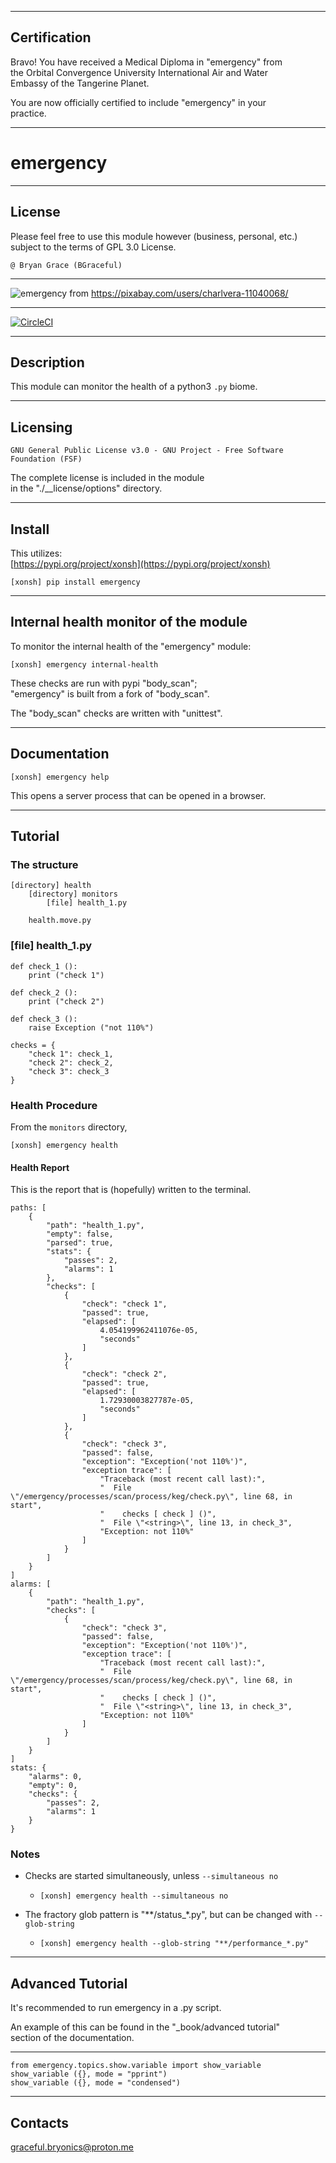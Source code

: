 
----

## Certification

Bravo!  You have received a Medical Diploma in "emergency" from      
the Orbital Convergence University International Air and Water   
Embassy of the Tangerine Planet.  

You are now officially certified to include "emergency" in your   
practice.  

----

# emergency

----

## License

Please feel free to use this module however (business, personal, etc.)
subject to the terms of GPL 3.0 License.

	@ Bryan Grace (BGraceful)

----

![emergency](https://gitlab.com/status600/treasures/emergency.1/-/raw/business/CharlVera--cow-8637470_1280.jpg)
from https://pixabay.com/users/charlvera-11040068/

----
 
[![CircleCI](https://dl.circleci.com/status-badge/img/circleci/EGXocrWNVJE6QWAifHn6r3/XP6tKC6Z4p7cTe8uyzgEjb/tree/performance.svg?style=svg)](https://dl.circleci.com/status-badge/redirect/circleci/EGXocrWNVJE6QWAifHn6r3/XP6tKC6Z4p7cTe8uyzgEjb/tree/performance)

----


## Description
This module can monitor the health of a python3 `.py` biome. 

----

## Licensing
`GNU General Public License v3.0 - GNU Project - Free Software Foundation (FSF)`

The complete license is included in the module  
in the "./__license/options" directory.
	
----		
		
## Install

This utilizes:     
[https://pypi.org/project/xonsh](https://pypi.org/project/xonsh)   

```
[xonsh] pip install emergency
```

----
	
## Internal health monitor of the module

To monitor the internal health of the "emergency" module:

```
[xonsh] emergency internal-health
```
	
These checks are run with pypi "body_scan";   
"emergency" is built from a fork of "body_scan".  

The "body_scan" checks are written with "unittest". 
   
----
	
## Documentation   
```
[xonsh] emergency help 
```

This opens a server process that can be opened in a browser. 
	
----

## Tutorial

### The structure
```
[directory] health
	[directory] monitors
		[file] health_1.py
		
	health.move.py
```

### [file] health_1.py
```		
def check_1 ():
	print ("check 1")
	
def check_2 ():
	print ("check 2")
	
def check_3 ():
	raise Exception ("not 110%")

checks = {
	"check 1": check_1,
	"check 2": check_2,
	"check 3": check_3
}
```
		
### Health Procedure
From the `monitors` directory,   
```
[xonsh] emergency health
```

#### Health Report
This is the report that is (hopefully) written to the terminal.  

```
paths: [
	{
		"path": "health_1.py",
		"empty": false,
		"parsed": true,
		"stats": {
			"passes": 2,
			"alarms": 1
		},
		"checks": [
			{
				"check": "check 1",
				"passed": true,
				"elapsed": [
					4.054199962411076e-05,
					"seconds"
				]
			},
			{
				"check": "check 2",
				"passed": true,
				"elapsed": [
					1.72930003827787e-05,
					"seconds"
				]
			},
			{
				"check": "check 3",
				"passed": false,
				"exception": "Exception('not 110%')",
				"exception trace": [
					"Traceback (most recent call last):",
					"  File \"/emergency/processes/scan/process/keg/check.py\", line 68, in start",
					"    checks [ check ] ()",
					"  File \"<string>\", line 13, in check_3",
					"Exception: not 110%"
				]
			}
		]
	}
]
alarms: [
	{
		"path": "health_1.py",
		"checks": [
			{
				"check": "check 3",
				"passed": false,
				"exception": "Exception('not 110%')",
				"exception trace": [
					"Traceback (most recent call last):",
					"  File \"/emergency/processes/scan/process/keg/check.py\", line 68, in start",
					"    checks [ check ] ()",
					"  File \"<string>\", line 13, in check_3",
					"Exception: not 110%"
				]
			}
		]
	}
]
stats: {
	"alarms": 0,
	"empty": 0,
	"checks": {
		"passes": 2,
		"alarms": 1
	}
}
```
	
### Notes
- Checks are started simultaneously, unless `--simultaneous no`
	- `[xonsh] emergency health --simultaneous no`

- The fractory glob pattern is "**/status_*.py", but can be changed with `--glob-string`  
    - `[xonsh] emergency health --glob-string "**/performance_*.py"`  	
	
----

## Advanced Tutorial   

It's recommended to run emergency in a .py script.    

An example of this can be found in the "_book/advanced tutorial"  
section of the documentation.   

----

```
from emergency.topics.show.variable import show_variable
show_variable ({}, mode = "pprint")
show_variable ({}, mode = "condensed")
```

----

## Contacts
graceful.bryonics@proton.me

		
	
